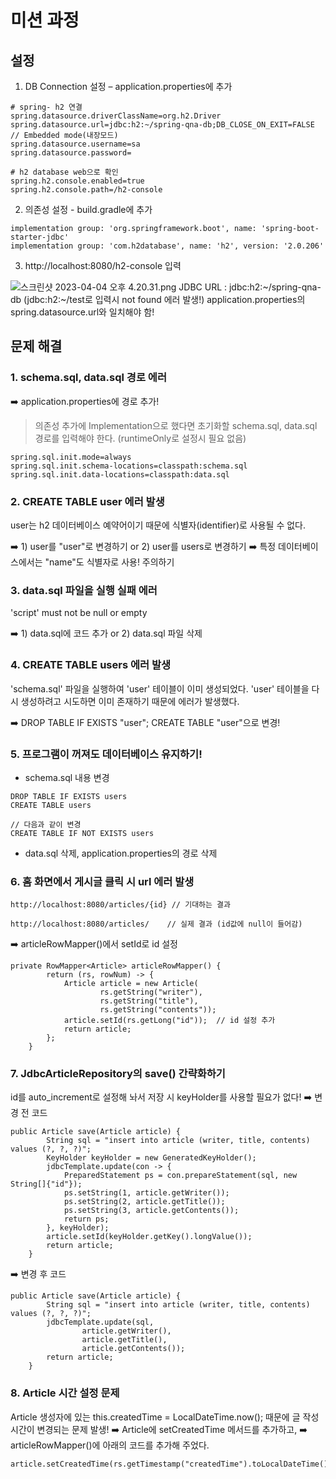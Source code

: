# 미션 과정

## 설정

1. DB Connection 설정 – application.properties에 추가
```
# spring- h2 연결
spring.datasource.driverClassName=org.h2.Driver
spring.datasource.url=jdbc:h2:~/spring-qna-db;DB_CLOSE_ON_EXIT=FALSE // Embedded mode(내장모드)
spring.datasource.username=sa
spring.datasource.password=

# h2 database web으로 확인
spring.h2.console.enabled=true
spring.h2.console.path=/h2-console
```

2. 의존성 설정 - build.gradle에 추가

```
implementation group: 'org.springframework.boot', name: 'spring-boot-starter-jdbc'
implementation group: 'com.h2database', name: 'h2', version: '2.0.206'
```
3. http://localhost:8080/h2-console 입력

![스크린샷 2023-04-04 오후 4.20.31.png](..%2FDesktop%2F%EC%8A%A4%ED%81%AC%EB%A6%B0%EC%83%B7%202023-04-04%20%EC%98%A4%ED%9B%84%204.20.31.png)
JDBC URL : jdbc:h2:~/spring-qna-db (jdbc:h2:~/test로 입력시 not found 에러 발생!)
application.properties의 spring.datasource.url와 일치해야 함!

## 문제 해결
### 1. schema.sql, data.sql 경로 에러

➡️ application.properties에 경로 추가!
> 의존성 추가에 Implementation으로 했다면 초기화할 schema.sql, data.sql 경로를 입력해야 한다. (runtimeOnly로 설정시 필요 없음)
```
spring.sql.init.mode=always
spring.sql.init.schema-locations=classpath:schema.sql
spring.sql.init.data-locations=classpath:data.sql
```

### 2. CREATE TABLE user 에러 발생

user는 h2 데이터베이스 예약어이기 때문에 식별자(identifier)로 사용될 수 없다.

 ➡️ 1) user를 "user"로 변경하기 or 2) user를 users로 변경하기
 ➡️ 특정 데이터베이스에서는 "name"도 식별자로 사용! 주의하기

### 3. data.sql 파일을 실행 실패 에러

'script' must not be null or empty

➡️ 1) data.sql에 코드 추가 or 2) data.sql 파일 삭제

### 4. CREATE TABLE users 에러 발생

'schema.sql' 파일을 실행하여 'user' 테이블이 이미 생성되었다. 'user' 테이블을 다시 생성하려고 시도하면 이미 존재하기 때문에 에러가 발생했다.

➡️ DROP TABLE IF EXISTS "user"; CREATE TABLE "user"으로 변경!

### 5. 프로그램이 꺼져도 데이터베이스 유지하기!

 * schema.sql 내용 변경
 ```
 DROP TABLE IF EXISTS users
 CREATE TABLE users
 
 // 다음과 같이 변경
 CREATE TABLE IF NOT EXISTS users
 ```
 * data.sql 삭제, application.properties의 경로 삭제 

### 6. 홈 화면에서 게시글 클릭 시 url 에러 발생

```
http://localhost:8080/articles/{id} // 기대하는 결과

http://localhost:8080/articles/    // 실제 결과 (id값에 null이 들어감)
```

➡️ articleRowMapper()에서 setId로 id 설정
```
private RowMapper<Article> articleRowMapper() {
        return (rs, rowNum) -> {
            Article article = new Article(
                    rs.getString("writer"),
                    rs.getString("title"),
                    rs.getString("contents"));
            article.setId(rs.getLong("id"));  // id 설정 추가
            return article;
        };
    }
```

### 7. JdbcArticleRepository의 save() 간략화하기

id를 auto_increment로 설정해 놔서 저장 시 keyHolder를 사용할 필요가 없다!
➡️ 변경 전 코드
```
public Article save(Article article) {
        String sql = "insert into article (writer, title, contents) values (?, ?, ?)";
        KeyHolder keyHolder = new GeneratedKeyHolder();
        jdbcTemplate.update(con -> {
            PreparedStatement ps = con.prepareStatement(sql, new String[]{"id"});
            ps.setString(1, article.getWriter());
            ps.setString(2, article.getTitle());
            ps.setString(3, article.getContents());
            return ps;
        }, keyHolder);
        article.setId(keyHolder.getKey().longValue());
        return article;
    }
```
➡️ 변경 후 코드
```
public Article save(Article article) {
        String sql = "insert into article (writer, title, contents) values (?, ?, ?)";
        jdbcTemplate.update(sql,
                article.getWriter(),
                article.getTitle(),
                article.getContents());
        return article;
    }
```

### 8. Article 시간 설정 문제 

Article 생성자에 있는 this.createdTime = LocalDateTime.now(); 때문에 글 작성 시간이 변경되는 문제 발생!
➡️ Article에 setCreatedTime 메서드를 추가하고,
➡️ articleRowMapper()에 아래의 코드를 추가해 주었다.
```
article.setCreatedTime(rs.getTimestamp("createdTime").toLocalDateTime());
```
